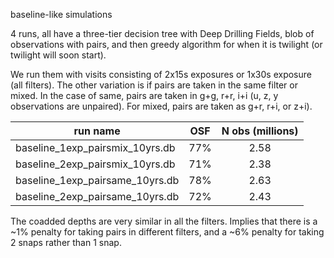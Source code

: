 baseline-like simulations

4 runs, all have a three-tier decision tree with Deep Drilling Fields, blob of observations with pairs, and then greedy algorithm for when it is twilight (or twilight will soon start).

We run them with visits consisting of 2x15s exposures or 1x30s exposure (all filters). The other variation is if pairs are taken in the same filter or mixed. In the case of same, pairs are taken in g+g, r+r, i+i (u, z, y observations are unpaired). For mixed, pairs are taken as g+r, r+i, or z+i). 

| run name | OSF | N obs (millions) |
| ------- | :------: | :-------: |
| baseline_1exp_pairsmix_10yrs.db  | 77% | 2.58 |
| baseline_2exp_pairsmix_10yrs.db  | 71%  | 2.38 |
| baseline_1exp_pairsame_10yrs.db  | 78% |  2.63 |
| baseline_2exp_pairsame_10yrs.db  | 72% | 2.43 |

The coadded depths are very similar in all the filters. Implies that there is a ~1% penalty for taking pairs in different filters, and a ~6% penalty for taking 2 snaps rather than 1 snap.


